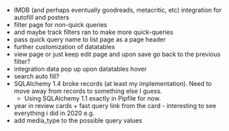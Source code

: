 - IMDB (and perhaps eventually goodreads, metacritic, etc) integration for autofill and posters
- filter page for non-quick queries
- and maybe track filters ran to make more quick-queries
- pass quick query name to list page as a page header
- further customization of datatables
- view page or just keep edit page and upon save go back to the previous filter?
- integration data pop up upon datatables hover
- search auto fill?
- SQLAlchemy 1.4 broke records (at least my implementation). Need to move away from records to something else I guess.
  - Using SQLAlchemy 1.1 exactly in Pipfile for now.
- year in review cards + fast query link from the card - interesting to see everything i did in 2020 e.g.
- add media_type to the possible query values
